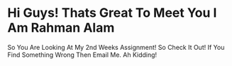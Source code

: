 <!DOCTYPE html> 
<html>
<head>
	<meta name="viewport" content="width=device-width , initial-scale=1.0">
 <title> Rahman Alam </title> 
<meta charset="UTF-8">
</head>

   <body>
   	<h1> Hi Guys! Thats Great To Meet You I Am Rahman Alam </h1>
   	<p> So You Are Looking At My 2nd Weeks Assignment! So Check It Out! If You Find Something Wrong Then Email Me.
   	Ah Kidding! </p>
   </body>
   </html>
  
